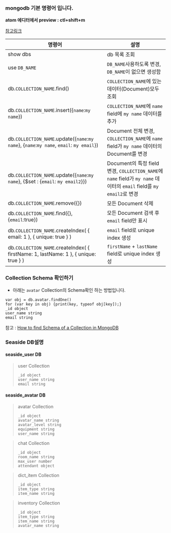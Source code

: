 ### mongodb 기본 명령어 입니다.

**atom 에디터에서 preview : ctl+shift+m**

[참고링크](https://velopert.com/mongodb-tutorial-list)

| 명령어 | 설명 |
| ------ | ----------- |
| show dbs | db 목록 조회 |
| use `DB_NAME` | `DB_NAME`사용하도록 변경,  `DB_NAME`이 없으면 생성함 |
| db.`COLLECTION_NAME`.find()  | `COLLECTION_NAME`에 있는 데이터(Document)모두 조회|
| db.`COLLECTION_NAME`.insert({`name`:`my name`}) | `COLLECTION_NAME`에 `name` field에 `my name` 데이터를 추가 |
| db.`COLLECTION_NAME`.update({`name`:`my name`}, {`name`:`my name`, `email`: `my email`}) | Document 전체 변경, `COLLECTION_NAME`에 `name` field가 `my name` 데이터의 Document를 변경 |
| db.`COLLECTION_NAME`.update({`name`:`my name`}, {$set : {`email`: `my email2`}}) | Document의 특정 field변경, `COLLECTION_NAME`에 `name` field가 `my name` 데이터의 `email` field를 `my email2`로 변경 |
| db.`COLLECTION_NAME`.remove({})| 모든 Document 삭제|
| db.`COLLECTION_NAME`.find({}, {`email`:true}) | 모든 Document 검색 후 `email` field만 표시|
| db.`COLLECTION_NAME`.createIndex( { email: 1 }, { unique: true } )|`email` field로 unique index 생성|
| db.`COLLECTION_NAME`.createIndex( { firstName: 1, lastName: 1 }, { unique: true } )|`firstName` + `lastName` field로 unique index 생성|

### Collection Schema 확인하기
- 아래는 `avatar` Collection의 Schema확인 하는 방법입니다.
```
var obj = db.avatar.findOne()
for (var key in obj) {print(key, typeof obj[key]);}
_id object
user_name string
email string
```
참고 : [How to find Schema of a Collection in MongoDB](https://medium.com/@ahsan.ayaz/how-to-find-schema-of-a-collection-in-mongodb-d9a91839d992)


### Seaside DB설명
#### seaside_user DB
> user Collection
> ```
> _id object
> user_name string
> email string
> ```

#### seaside_avatar DB
> avatar Collection
> ```
> _id object
> avatar_name string
> avatar_level string
> equipment string
> user_name string
> ````

> chat Collection
> ```
> _id object
> room_name string
> max_user number
> attendant object
> ```

> dict_item Collection
> ```
> _id object
> item_type string
> item_name string
> ```

> inventory Collection
> ```
> _id object
> item_type string
> item_name string
> avatar_name string
> ```
